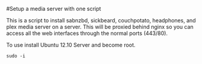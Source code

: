 #Setup a media server with one script

This is a script to install sabnzbd, sickbeard, couchpotato, headphones, and plex media server on a server. This will be proxied behind nginx so you can access all the web interfaces through the normal ports (443/80).

To use install Ubuntu 12.10 Server and become root.

````
sudo -i
````

